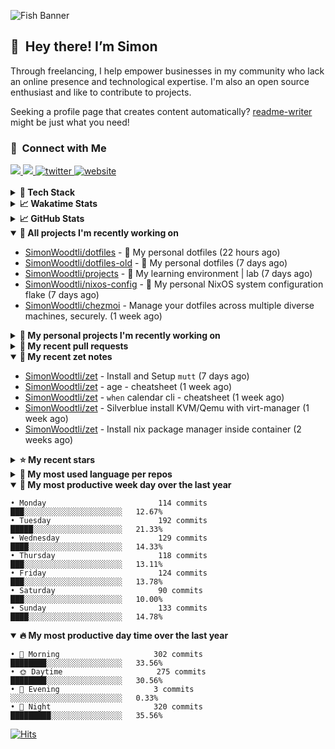 ![Fish Banner](assets/fish.webp)

## 👋 &nbsp;Hey there! I’m Simon

Through freelancing, I help empower businesses in my community who lack
an online presence and technological expertise. I'm also an open source
enthusiast and like to contribute to projects.

Seeking a profile page that creates content automatically?
[readme-writer] might be just what you need!

### 🤝 &nbsp;Connect with Me

<div align="left">
<a href="https://linkedin.com/in/simonwoodtli" target="_blank">
<img src="https://img.shields.io/badge/linkedin-1E77B5?style=for-the-badge&logo=linkedin&logoColor=white alt=linkedin" />
</a>
<a href="https://github.com/simonwoodtli" target="_blank">
<img src="https://img.shields.io/badge/github-24292E?style=for-the-badge&logo=github&logoColor=white alt=github" />
</a>
<a href="https://twitter.com/simonwoodtlidev" target="_blank">
<img src="https://img.shields.io/badge/twitter-26a7de?style=for-the-badge&logo=twitter&logoColor=white" alt="twitter"/>
</a>
<a href="https://simonwoodtli.com" target="_blank">
<img src="https://img.shields.io/badge/website-E2925F?style=for-the-badge&logo=google-chrome&logoColor=white" alt="website"/>
</a>
</div>
<br/>


<details>
  <summary><b>🧰 Tech Stack</b></summary>
  <div align="center">

  ![JavaScript](https://img.shields.io/badge/-JavaScript-333333?style=flat&logo=javascript)&nbsp;
  ![HTML](https://img.shields.io/badge/-HTML-333333?style=flat&logo=HTML5)&nbsp;
  ![CSS](https://img.shields.io/badge/-CSS-333333?style=flat&logo=CSS3&logoColor=1572B6)&nbsp;
  ![Shell](https://img.shields.io/badge/-Bash-333333?style=flat&logo=shell)&nbsp;
  ![Python](https://img.shields.io/badge/-Python-333333?style=flat&logo=python)&nbsp;
  ![Go](https://img.shields.io/badge/-Go-333333?style=flat&logo=go)&nbsp;
  ![PostgreSQL](https://img.shields.io/badge/-PostgreSQL-333333?style=flat&logo=postgresql)&nbsp;
  ![MongoDB](https://img.shields.io/badge/-MongoDB-333333?style=flat&logo=mongodb)
  ![Node.js](https://img.shields.io/badge/-Node.js-333333?style=flat&logo=node.js)&nbsp;
  ![Bootstrap](https://img.shields.io/badge/-Bootstrap-333333?style=flat&logo=bootstrap&logoColor=563D7C)&nbsp;
  ![Git](https://img.shields.io/badge/-Git-333333?style=flat&logo=git)&nbsp;
  ![GitHub Actions](https://img.shields.io/badge/-GitHub%20Actions-333333?style=flat&logo=github)&nbsp;
  ![Docker](https://img.shields.io/badge/-Docker-333333?style=flat&logo=docker)&nbsp;
  ![Markdown](https://img.shields.io/badge/-Markdown-333333?style=flat&logo=markdown)&nbsp;
  ![Vim](https://img.shields.io/badge/-Vim-333333?style=flat&logo=vim)&nbsp;
  ![Linux](https://img.shields.io/badge/-Linux-333333?style=flat&logo=linux)&nbsp;
  </div>
</details>

<details>
  <summary><b>📈 Wakatime Stats</b></summary>
  <p align="center"><a href="https://wakatime.com/@SimonWoodtli">
  <img align="center" width="400" height="300" src="https://wakatime.com/share/@SimonWoodtli/7761bcef-e104-47d9-912a-dfd6bf08868b.svg" />
  </a>
  <a href="https://wakatime.com/@SimonWoodtli">
  <img align="center" width="400" height="300" src="https://wakatime.com/share/@SimonWoodtli/341953df-6a40-47b7-8220-ace4eabe0a17.svg" />
  </a></p>

  <h4><b>💬 I've been working with the following languages over the last 7 days</b></h4>

```
• sh                             6 hrs 30 mins                  ██████████████░░░░░░░░░░░   54.47%
• Markdown                       2 hrs 14 mins                  █████░░░░░░░░░░░░░░░░░░░░   18.73%
• YAML                           1 hr 21 mins                   ███░░░░░░░░░░░░░░░░░░░░░░   11.33%
• Other                          26 mins                        █░░░░░░░░░░░░░░░░░░░░░░░░   3.67%
• Bash                           23 mins                        █░░░░░░░░░░░░░░░░░░░░░░░░   3.26%
• JSON                           15 mins                        █░░░░░░░░░░░░░░░░░░░░░░░░   2.13%
• neomuttrc                      11 mins                        ░░░░░░░░░░░░░░░░░░░░░░░░░   1.62%
• INI                            6 mins                         ░░░░░░░░░░░░░░░░░░░░░░░░░   0.91%
• conf                           6 mins                         ░░░░░░░░░░░░░░░░░░░░░░░░░   0.87%
• gitignore                      5 mins                         ░░░░░░░░░░░░░░░░░░░░░░░░░   0.83%
• gitconfig                      4 mins                         ░░░░░░░░░░░░░░░░░░░░░░░░░   0.64%
• Cheetah                        3 mins                         ░░░░░░░░░░░░░░░░░░░░░░░░░   0.53%
• JavaScript                     2 mins                         ░░░░░░░░░░░░░░░░░░░░░░░░░   0.29%
• CSS                            1 min                          ░░░░░░░░░░░░░░░░░░░░░░░░░   0.23%
• tmux                           1 min                          ░░░░░░░░░░░░░░░░░░░░░░░░░   0.19%
• mailcap                        1 min                          ░░░░░░░░░░░░░░░░░░░░░░░░░   0.16%
• log                            0 secs                         ░░░░░░░░░░░░░░░░░░░░░░░░░   0.05%
• Text                           0 secs                         ░░░░░░░░░░░░░░░░░░░░░░░░░   0.04%
• Boo                            0 secs                         ░░░░░░░░░░░░░░░░░░░░░░░░░   0.04%
```

  <h4>👷 I've been working on the following projects over the last 7 days</h4>

```
• dotfiles                       6 hrs 18 mins                  █████████████░░░░░░░░░░░░   52.71%
• Unknown Project                1 hr 37 mins                   ███░░░░░░░░░░░░░░░░░░░░░░   13.55%
• zet                            1 hr 8 mins                    ██░░░░░░░░░░░░░░░░░░░░░░░   9.57%
• Private                        1 hr 6 mins                    ██░░░░░░░░░░░░░░░░░░░░░░░   9.28%
• projects                       47 mins                        ██░░░░░░░░░░░░░░░░░░░░░░░   6.63%
• dotfiles-old                   30 mins                        █░░░░░░░░░░░░░░░░░░░░░░░░   4.28%
• foo                            27 mins                        █░░░░░░░░░░░░░░░░░░░░░░░░   3.78%
• readme-writer                  1 min                          ░░░░░░░░░░░░░░░░░░░░░░░░░   0.2%
```

  <h4><b>🛠️ I've been working with the following editors over the last 7 days</b></h4>

```
• Vim                            11 hrs 57 mins                 █████████████████████████   100%
```

  <h4><b>💻 I've been working with the following operating systems over the last 7 days</b></h4>

```
• Linux                          11 hrs 57 mins                 █████████████████████████   100%
```

</details>

<details>
  <summary><b>📈 GitHub Stats</b></summary>
  <div align="center"><a href="https://github.com/anuraghazra/github-readme-stats"><img
  src="https://github-readme-stats.vercel.app/api?username=simonwoodtli&show_icons=true&locale=en&theme=gruvbox"
  align="center" width="40%" height="20%"/></a>
  <a href="https://github-readme-streak-stats.herokuapp.com/"><img src="https://github-readme-streak-stats.herokuapp.com/?user=simonwoodtli&theme=gruvbox"
  align="center" width="40%" height="20%"/></a>
  </div>
</details>

<details open="">
  <summary><b>👷 All projects I'm recently working on</b></summary>

* [SimonWoodtli/dotfiles](https://github.com/SimonWoodtli/dotfiles) - 🏡 My personal dotfiles (22 hours ago)
* [SimonWoodtli/dotfiles-old](https://github.com/SimonWoodtli/dotfiles-old) - 🏡 My personal dotfiles (7 days ago)
* [SimonWoodtli/projects](https://github.com/SimonWoodtli/projects) - 🌳 My learning environment | lab (7 days ago)
* [SimonWoodtli/nixos-config](https://github.com/SimonWoodtli/nixos-config) - 🏡 My personal NixOS system configuration flake (7 days ago)
* [SimonWoodtli/chezmoi](https://github.com/SimonWoodtli/chezmoi) - Manage your dotfiles across multiple diverse machines, securely. (1 week ago)

</details>
<details>
  <summary><b>🌱 My personal projects I'm recently working on</b></summary>

* [SimonWoodtli/dotfiles](https://github.com/SimonWoodtli/dotfiles) - 🏡 My personal dotfiles (22 hours ago)
* [SimonWoodtli/dotfiles-old](https://github.com/SimonWoodtli/dotfiles-old) - 🏡 My personal dotfiles (7 days ago)
* [SimonWoodtli/projects](https://github.com/SimonWoodtli/projects) - 🌳 My learning environment | lab (7 days ago)
* [SimonWoodtli/nixos-config](https://github.com/SimonWoodtli/nixos-config) - 🏡 My personal NixOS system configuration flake (7 days ago)
* [SimonWoodtli/chezmoi](https://github.com/SimonWoodtli/chezmoi) - Manage your dotfiles across multiple diverse machines, securely. (1 week ago)

</details>
<details>
  <summary><b>🔨 My recent pull requests</b></summary>

* [feat: add wireguard-generate-keys script](https://github.com/SimonWoodtli/dotfiles-old/pull/14) on [SimonWoodtli/dotfiles-old](https://github.com/SimonWoodtli/dotfiles-old) (6 months ago)
* [feat: add video-to-gif script](https://github.com/SimonWoodtli/dotfiles-old/pull/13) on [SimonWoodtli/dotfiles-old](https://github.com/SimonWoodtli/dotfiles-old) (6 months ago)
* [feat: add spoof-mac-linux script](https://github.com/SimonWoodtli/dotfiles-old/pull/12) on [SimonWoodtli/dotfiles-old](https://github.com/SimonWoodtli/dotfiles-old) (6 months ago)
* [feat: add sp-tmux script](https://github.com/SimonWoodtli/dotfiles-old/pull/11) on [SimonWoodtli/dotfiles-old](https://github.com/SimonWoodtli/dotfiles-old) (6 months ago)
* [feat: add sp script](https://github.com/SimonWoodtli/dotfiles-old/pull/10) on [SimonWoodtli/dotfiles-old](https://github.com/SimonWoodtli/dotfiles-old) (6 months ago)

</details>
<details open="">
  <summary><b>📝 My recent zet notes</b></summary>

* [SimonWoodtli/zet](https://github.com/SimonWoodtli/zet/tree/922c07ce713a428d56ac4af1b8c8572533e26066/20230317140539) - Install and Setup `mutt` (7 days ago)
* [SimonWoodtli/zet](https://github.com/SimonWoodtli/zet/tree/322a3fb47e64015a1a697c6d21b3cdecf50d3f05/20230315195114) - age - cheatsheet (1 week ago)
* [SimonWoodtli/zet](https://github.com/SimonWoodtli/zet/tree/0ec4f91235d41f624f80b323fff7cd40397c597f/20230315153248) - `when` calendar cli - cheatsheet (1 week ago)
* [SimonWoodtli/zet](https://github.com/SimonWoodtli/zet/tree/010b4685fc8ab4d656f91decb0e76e5f01ff6cfb/20230309195404) - Silverblue install KVM/Qemu with virt-manager (1 week ago)
* [SimonWoodtli/zet](https://github.com/SimonWoodtli/zet/tree/838e837b1d7741f388c1928cbcd8d8a635fd3a17/20230309230811) - Install nix package manager inside container (2 weeks ago)

</details>
<details>
  <summary><b>⭐ My recent stars</b></summary>

* [mozilla/sops](https://github.com/mozilla/sops) - Simple and flexible tool for managing secrets (6 days ago)
* [casey/just](https://github.com/casey/just) - 🤖 Just a command runner (1 week ago)
* [ublue-os/main](https://github.com/ublue-os/main) - An OCI base image of Fedora with batteries included (1 week ago)
* [ublue-os/boxkit](https://github.com/ublue-os/boxkit) - A blingier starting image for Toolbx and Distrobox. (1 week ago)
* [twpayne/chezmoi](https://github.com/twpayne/chezmoi) - Manage your dotfiles across multiple diverse machines, securely. (1 week ago)

</details>
<details>
  <summary><b>💬 My most used language per repos</b></summary>

```
• Shell                          7 repos                        █████████████░░░░░░░░░░░░   53.85%
• JavaScript                     1 repo                         ██░░░░░░░░░░░░░░░░░░░░░░░   7.69%
• CSS                            3 repos                        ██████░░░░░░░░░░░░░░░░░░░   23.08%
• Nix                            1 repo                         ██░░░░░░░░░░░░░░░░░░░░░░░   7.69%
• HTML                           1 repo                         ██░░░░░░░░░░░░░░░░░░░░░░░   7.69%
```

</details>
<details open="">
  <summary><b>📆 My most productive week day over the last year</b></summary>

```
• Monday                         114 commits                    ███░░░░░░░░░░░░░░░░░░░░░░   12.67%
• Tuesday                        192 commits                    █████░░░░░░░░░░░░░░░░░░░░   21.33%
• Wednesday                      129 commits                    ████░░░░░░░░░░░░░░░░░░░░░   14.33%
• Thursday                       118 commits                    ███░░░░░░░░░░░░░░░░░░░░░░   13.11%
• Friday                         124 commits                    ███░░░░░░░░░░░░░░░░░░░░░░   13.78%
• Saturday                       90 commits                     ███░░░░░░░░░░░░░░░░░░░░░░   10.00%
• Sunday                         133 commits                    ████░░░░░░░░░░░░░░░░░░░░░   14.78%
```

</details>
<details open="">
  <summary><b>🔥 My most productive day time over the last year</b></summary>

```
• 🌅 Morning                     302 commits                    ████████░░░░░░░░░░░░░░░░░   33.56%
• 🌞 Daytime                     275 commits                    ████████░░░░░░░░░░░░░░░░░   30.56%
• 🌇 Evening                     3 commits                      ░░░░░░░░░░░░░░░░░░░░░░░░░   0.33%
• 🌃 Night                       320 commits                    █████████░░░░░░░░░░░░░░░░   35.56%
```

</details>

[![Hits](https://hits.seeyoufarm.com/api/count/incr/badge.svg?url=https%3A%2F%2Fgithub.com%2Fsimonwoodtli&count_bg=%23689D6A&title_bg=%23282828&icon=&icon_color=%23E7E7E7&title=views+%28today+%2F+total%29&edge_flat=false)](https://hits.seeyoufarm.com)

[readme-writer]: <https://github.com/SimonWoodtli/readme-writer>
